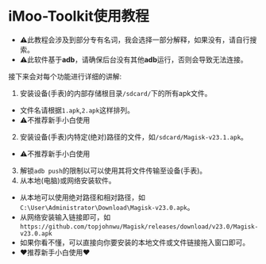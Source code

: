 # iMoo-Toolkit使用教程

- ⚠此教程会涉及到部分专有名词，我会选择一部分解释，如果没有，请自行搜索。
- ⚠此软件基于**adb**，请确保后台没有其他**adb**运行，否则会导致无法连接。

接下来会对每个功能进行详细的讲解:
 1. 安装设备(手表)的内部存储根目录`/sdcard/`下的所有apk文件。
  - 文件名请根据`1.apk`,`2.apk`这样排列。
  - ⚠不推荐新手小白使用
 2. 安装设备(手表)内特定(绝对)路径的文件，如`/sdcard/Magisk-v23.1.apk`。
  - ⚠不推荐新手小白使用
 3. 解锁`adb push`的限制以可以使用其将文件传输至设备(手表)。
 4. 从本地(电脑)或网络安装软件。
  - 从本地可以使用绝对路径和相对路径，如`C:\User\Administrator\Download\Magisk-v23.0.apk`。
  - 从网络安装输入链接即可，如`https://github.com/topjohnwu/Magisk/releases/download/v23.0/Magisk-v23.0.apk`
  - 如果你看不懂，可以直接向你要安装的本地文件或文件链接拖入窗口即可。
  - ♥️推荐新手小白使用♥️

